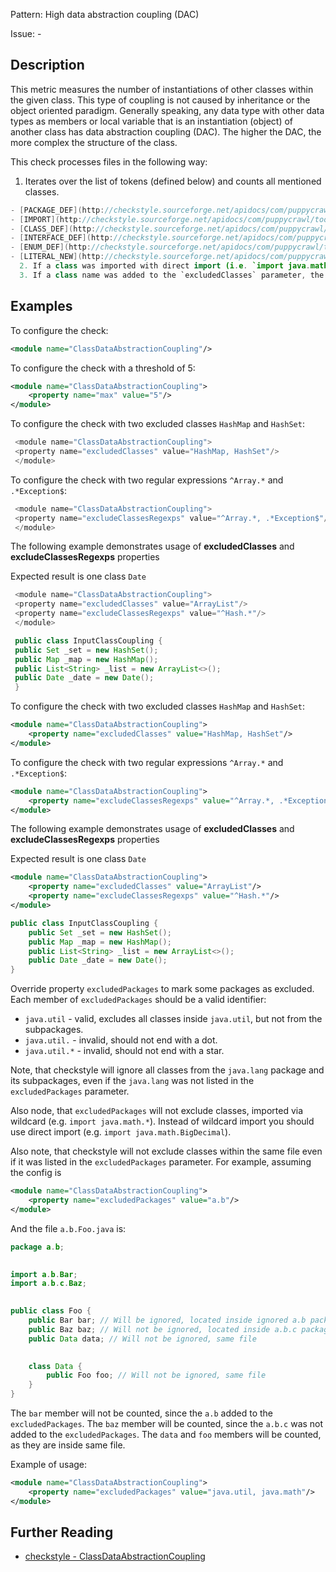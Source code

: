 Pattern: High data abstraction coupling (DAC)

Issue: -

## Description

This metric measures the number of instantiations of other classes within the given class. This type of coupling is not caused by inheritance or the object oriented paradigm. Generally speaking, any data type with other data types as members or local variable that is an instantiation (object) of another class has data abstraction coupling (DAC). The higher the DAC, the more complex the structure of the class. 

This check processes files in the following way: 

  1. Iterates over the list of tokens (defined below) and counts all mentioned classes. 
```java
- [PACKAGE_DEF](http://checkstyle.sourceforge.net/apidocs/com/puppycrawl/tools/checkstyle/api/TokenTypes.html#IMPORT)
- [IMPORT](http://checkstyle.sourceforge.net/apidocs/com/puppycrawl/tools/checkstyle/api/TokenTypes.html#IMPORT)
- [CLASS_DEF](http://checkstyle.sourceforge.net/apidocs/com/puppycrawl/tools/checkstyle/api/TokenTypes.html#CLASS_DEF)
- [INTERFACE_DEF](http://checkstyle.sourceforge.net/apidocs/com/puppycrawl/tools/checkstyle/api/TokenTypes.html#INTERFACE_DEF)
- [ENUM_DEF](http://checkstyle.sourceforge.net/apidocs/com/puppycrawl/tools/checkstyle/api/TokenTypes.html#ENUM_DEF)
- [LITERAL_NEW](http://checkstyle.sourceforge.net/apidocs/com/puppycrawl/tools/checkstyle/api/TokenTypes.html#LITERAL_NEW)
  2. If a class was imported with direct import (i.e. `import java.math.BigDecimal`), or the class was referenced with the package name (i.e. `java.math.BigDecimal value`) and the package was added to the `excludedPackages` parameter, the class does not increase complexity. 
  3. If a class name was added to the `excludedClasses` parameter, the class does not increase complexity. 
```

## Examples

To configure the check: 


```xml
<module name="ClassDataAbstractionCoupling"/>
```
        

To configure the check with a threshold of 5: 


```xml
<module name="ClassDataAbstractionCoupling">
    <property name="max" value="5"/>
</module>
```
        

To configure the check with two excluded classes `HashMap` and `HashSet`: 


```java
 <module name="ClassDataAbstractionCoupling">
 <property name="excludedClasses" value="HashMap, HashSet"/>
 </module>
```
        

To configure the check with two regular expressions `^Array.*` and `.*Exception$`: 


```java
 <module name="ClassDataAbstractionCoupling">
 <property name="excludeClassesRegexps" value="^Array.*, .*Exception$"/>
 </module>
```
        

The following example demonstrates usage of **excludedClasses** and **excludeClassesRegexps** properties 

Expected result is one class `Date`


```java
 <module name="ClassDataAbstractionCoupling">
 <property name="excludedClasses" value="ArrayList"/>
 <property name="excludeClassesRegexps" value="^Hash.*"/>
 </module>
```
        


```java
 public class InputClassCoupling {
 public Set _set = new HashSet();
 public Map _map = new HashMap();
 public List<String> _list = new ArrayList<>();
 public Date _date = new Date();
 }
```
        

To configure the check with two excluded classes `HashMap` and `HashSet`: 


```xml
<module name="ClassDataAbstractionCoupling">
    <property name="excludedClasses" value="HashMap, HashSet"/>
</module>
```
        

To configure the check with two regular expressions `^Array.*` and `.*Exception$`: 


```xml
<module name="ClassDataAbstractionCoupling">
    <property name="excludeClassesRegexps" value="^Array.*, .*Exception$"/>
</module>
```
        

The following example demonstrates usage of **excludedClasses** and **excludeClassesRegexps** properties 

Expected result is one class `Date`


```xml
<module name="ClassDataAbstractionCoupling">
    <property name="excludedClasses" value="ArrayList"/>
    <property name="excludeClassesRegexps" value="^Hash.*"/>
</module>
```
        


```java
public class InputClassCoupling {
    public Set _set = new HashSet();
    public Map _map = new HashMap();
    public List<String> _list = new ArrayList<>();
    public Date _date = new Date();
}
```
        

Override property `excludedPackages` to mark some packages as excluded. Each member of `excludedPackages` should be a valid identifier: 

  - `java.util` \- valid, excludes all classes inside `java.util`, but not from the subpackages. 
  - `java.util.` \- invalid, should not end with a dot. 
  - `java.util.*` \- invalid, should not end with a star. 

Note, that checkstyle will ignore all classes from the `java.lang` package and its subpackages, even if the `java.lang` was not listed in the `excludedPackages` parameter. 

Also node, that `excludedPackages` will not exclude classes, imported via wildcard (e.g. `import java.math.*`). Instead of wildcard import you should use direct import (e.g. `import java.math.BigDecimal`). 

Also note, that checkstyle will not exclude classes within the same file even if it was listed in the `excludedPackages` parameter. For example, assuming the config is 


```xml
<module name="ClassDataAbstractionCoupling">
    <property name="excludedPackages" value="a.b"/>
</module>
```
 

And the file `a.b.Foo.java` is: 


```java
package a.b;
 

import a.b.Bar;
import a.b.c.Baz;
 

public class Foo {
    public Bar bar; // Will be ignored, located inside ignored a.b package
    public Baz baz; // Will not be ignored, located inside a.b.c package
    public Data data; // Will not be ignored, same file
 

    class Data {
        public Foo foo; // Will not be ignored, same file
    }
}
```
 

The `bar` member will not be counted, since the `a.b` added to the `excludedPackages`. The `baz` member will be counted, since the `a.b.c` was not added to the `excludedPackages`. The `data` and `foo` members will be counted, as they are inside same file. 

Example of usage: 


```xml
<module name="ClassDataAbstractionCoupling">
    <property name="excludedPackages" value="java.util, java.math"/>
</module>
```

## Further Reading

* [checkstyle - ClassDataAbstractionCoupling](http://checkstyle.sourceforge.net/config_metrics.html#ClassDataAbstractionCoupling)
